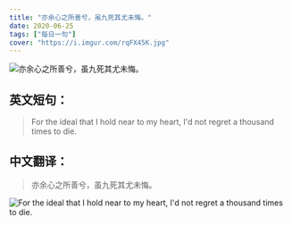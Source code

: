 ```yaml
---
title: "亦余心之所善兮，虽九死其尤未悔。"
date: 2020-06-25
tags: ["每日一句"]
cover: "https://i.imgur.com/rqFX45K.jpg"
---
```


![亦余心之所善兮，虽九死其尤未悔。](https://i.imgur.com/FmIgnhT.jpg)

## 英文短句：
> For the ideal that I hold near to my heart, I'd not regret a thousand times to die.

<!--more-->

## 中文翻译：
> 亦余心之所善兮，虽九死其尤未悔。

![For the ideal that I hold near to my heart, I'd not regret a thousand times to die.](https://i.imgur.com/3NebYyK.jpg)

